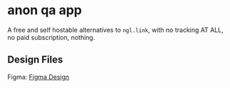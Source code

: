 # anon qa app
A free and self hostable alternatives to `ngl.link`, with no tracking AT ALL, no paid subscription, nothing.

## Design Files
Figma: [Figma Design](www.figma.com/design/Rc1A45MnZTXP4Yi4yYyhFP/anon-qa-app-design?node-id=0-1&p=f&t=lZvh4dZWD3jpLZCg-0)
